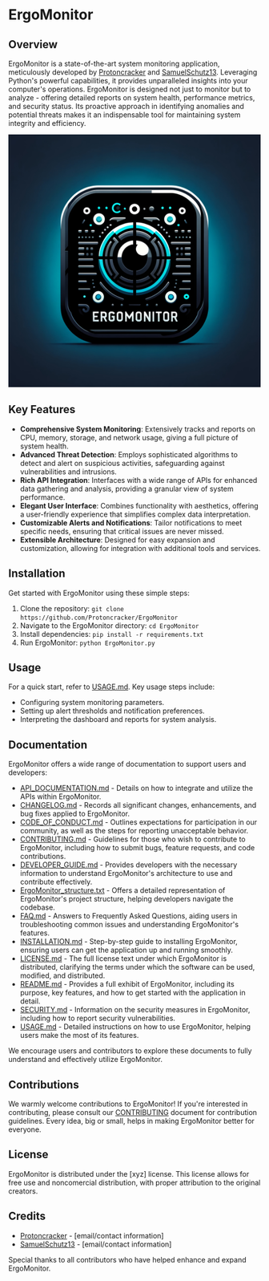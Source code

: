 # ErgoMonitor

## Overview
ErgoMonitor is a state-of-the-art system monitoring application, meticulously developed by [Protoncracker](https://github.com/protoncracker) and [SamuelSchutz13](https://github.com/SamuelSchutz13). Leveraging Python's powerful capabilities, it provides unparalleled insights into your computer's operations. ErgoMonitor is designed not just to monitor but to analyze - offering detailed reports on system health, performance metrics, and security status. Its proactive approach in identifying anomalies and potential threats makes it an indispensable tool for maintaining system integrity and efficiency.

![ErgoMonitor Interface](misc/ErgoMonitor.png)

## Key Features
- **Comprehensive System Monitoring**: Extensively tracks and reports on CPU, memory, storage, and network usage, giving a full picture of system health.
- **Advanced Threat Detection**: Employs sophisticated algorithms to detect and alert on suspicious activities, safeguarding against vulnerabilities and intrusions.
- **Rich API Integration**: Interfaces with a wide range of APIs for enhanced data gathering and analysis, providing a granular view of system performance.
- **Elegant User Interface**: Combines functionality with aesthetics, offering a user-friendly experience that simplifies complex data interpretation.
- **Customizable Alerts and Notifications**: Tailor notifications to meet specific needs, ensuring that critical issues are never missed.
- **Extensible Architecture**: Designed for easy expansion and customization, allowing for integration with additional tools and services.

## Installation
Get started with ErgoMonitor using these simple steps:
1. Clone the repository: `git clone https://github.com/Protoncracker/ErgoMonitor`
2. Navigate to the ErgoMonitor directory: `cd ErgoMonitor`
3. Install dependencies: `pip install -r requirements.txt`
4. Run ErgoMonitor: `python ErgoMonitor.py`

## Usage
For a quick start, refer to [USAGE.md](docs/USAGE.md). Key usage steps include:
- Configuring system monitoring parameters.
- Setting up alert thresholds and notification preferences.
- Interpreting the dashboard and reports for system analysis.

## Documentation
ErgoMonitor offers a wide range of documentation to support users and developers:
- [API_DOCUMENTATION.md](docs/API_DOCUMENTATION.md) - Details on how to integrate and utilize the APIs within ErgoMonitor.
- [CHANGELOG.md](docs/CHANGELOG.md) - Records all significant changes, enhancements, and bug fixes applied to ErgoMonitor.
- [CODE_OF_CONDUCT.md](docs/CODE_OF_CONDUCT.md) - Outlines expectations for participation in our community, as well as the steps for reporting unacceptable behavior.
- [CONTRIBUTING.md](docs/CONTRIBUTING.md) - Guidelines for those who wish to contribute to ErgoMonitor, including how to submit bugs, feature requests, and code contributions.
- [DEVELOPER_GUIDE.md](docs/DEVELOPER_GUIDE.md) - Provides developers with the necessary information to understand ErgoMonitor's architecture to use and contribute effectively.
- [ErgoMonitor_structure.txt](docs/ErgoMonitor_structure.txt) - Offers a detailed representation of ErgoMonitor's project structure, helping developers navigate the codebase.
- [FAQ.md](docs/FAQ.md) - Answers to Frequently Asked Questions, aiding users in troubleshooting common issues and understanding ErgoMonitor's features.
- [INSTALLATION.md](docs/INSTALLATION.md) - Step-by-step guide to installing ErgoMonitor, ensuring users can get the application up and running smoothly.
- [LICENSE.md](docs/LICENSE.md) - The full license text under which ErgoMonitor is distributed, clarifying the terms under which the software can be used, modified, and distributed.
- [README.md](docs/README.md) - Provides a full exhibit of ErgoMonitor, including its purpose, key features, and how to get started with the application in detail.
- [SECURITY.md](docs/SECURITY.md) - Information on the security measures in ErgoMonitor, including how to report security vulnerabilities.
- [USAGE.md](docs/USAGE.md) - Detailed instructions on how to use ErgoMonitor, helping users make the most of its features.

We encourage users and contributors to explore these documents to fully understand and effectively utilize ErgoMonitor.

## Contributions
We warmly welcome contributions to ErgoMonitor! If you're interested in contributing, please consult our [CONTRIBUTING](docs/CONTRIBUTING.md) document for contribution guidelines. Every idea, big or small, helps in making ErgoMonitor better for everyone.

## License
ErgoMonitor is distributed under the [xyz] license. This license allows for free use and noncomercial distribution, with proper attribution to the original creators.

## Credits
- [Protoncracker](https://github.com/protoncracker) - [email/contact information]
- [SamuelSchutz13](https://github.com/SamuelSchutz13) - [email/contact information]

Special thanks to all contributors who have helped enhance and expand ErgoMonitor.

